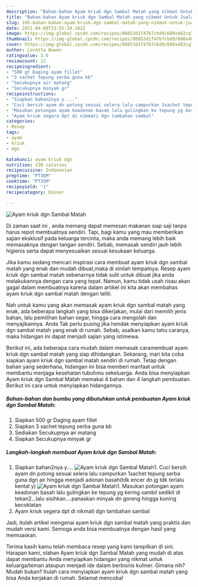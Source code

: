 ```yaml
---
description: "Bahan-bahan Ayam kriuk dgn Sambal Matah yang nikmat Untuk Jualan"
title: "Bahan-bahan Ayam kriuk dgn Sambal Matah yang nikmat Untuk Jualan"
slug: 195-bahan-bahan-ayam-kriuk-dgn-sambal-matah-yang-nikmat-untuk-jualan
date: 2021-04-08T23:55:34.102Z
image: https://img-global.cpcdn.com/recipes/86653d1f47b7cbd9/680x482cq70/ayam-kriuk-dgn-sambal-matah-foto-resep-utama.jpg
thumbnail: https://img-global.cpcdn.com/recipes/86653d1f47b7cbd9/680x482cq70/ayam-kriuk-dgn-sambal-matah-foto-resep-utama.jpg
cover: https://img-global.cpcdn.com/recipes/86653d1f47b7cbd9/680x482cq70/ayam-kriuk-dgn-sambal-matah-foto-resep-utama.jpg
author: Loretta Bowen
ratingvalue: 3.6
reviewcount: 12
recipeingredient:
- "500 gr Daging ayam fillet"
- "3 sachet tepung serba guna kb"
- "Secukupnya air matang"
- "Secukupnya minyak gr"
recipeinstructions:
- "Siapkan bahan2nya y...."
- "Cuci bersih ayam dn potong sesuai selera lalu campurkan 1sachet tepung serba guna dgn air hingga menjadi adonan basah(tdk encer dn jg tdk terlalu kental y)"
- "Masukan potongan ayam keadonan basah lalu gulingkan ke tepung yg kering sambil sedikit di tekan2...lalu sisihkan....panaskan minyak dn goreng hingga kuning kecoklatan"
- "Ayam kriuk segera dpt di nikmati dgn tambahan sambal"
categories:
- Resep
tags:
- ayam
- kriuk
- dgn

katakunci: ayam kriuk dgn 
nutrition: 230 calories
recipecuisine: Indonesian
preptime: "PT36M"
cooktime: "PT35M"
recipeyield: "1"
recipecategory: Dinner

---
```



![Ayam kriuk dgn Sambal Matah](https://img-global.cpcdn.com/recipes/86653d1f47b7cbd9/680x482cq70/ayam-kriuk-dgn-sambal-matah-foto-resep-utama.jpg)

Di zaman  saat ini , anda memang dapat memesan makanan siap saji tanpa harus repot membuatnya sendiri. Tapi, bagi kamu yang mau memberikan sajian eksklusif pada keluarga tercinta, maka anda memang lebih baik memasaknya dengan tangan sendiri. Sebab, memasak sendiri jauh lebih higienis serta dapat menyesuaikan sesuai kesukaan keluarga.

Jika kamu sedang mencari inspirasi cara membuat ayam kriuk dgn sambal matah yang enak dan mudah dibuat,maka di sinilah tempatnya. Resep ayam kriuk dgn sambal matah  sebenarnya tidak sulit untuk dibuat jika anda melakukannya dengan cara yang tepat. Namun, kamu tidak usah risau akan gagal dalam membuatnya 
karena dalam artikel ini kita akan membahas ayam kriuk dgn sambal matah dengan teliti.  



Nah untuk kamu yang akan memasak ayam kriuk dgn sambal matah yang enak, ada beberapa langkah yang bisa dikerjakan, mulai dari memilih jenis bahan, lalu pemilihan bahan segar, hingga cara mengolah dan menyajikannya. Anda Tak perlu pusing jika hendak menyiapkan ayam kriuk dgn sambal matah yang enak di rumah. Sebab, asalkan kamu  tahu caranya, maka hidangan ini dapat menjadi sajian yang istimewa.

Berikut ini, ada beberapa cara mudah dalam memasak caramembuat ayam kriuk dgn sambal matah yang siap dihidangkan. Sekarang, mari kita coba siapkan ayam kriuk dgn sambal matah sendiri di rumah. Tetap dengan bahan yang sederhana, hidangan ini bisa memberi manfaat untuk membantu menjaga kesehatan tubuhmu sekeluarga. Anda bisa menyiapkan Ayam kriuk dgn Sambal Matah memakai 4 bahan dan 4 langkah pembuatan. Berikut ini cara untuk menyiapkan hidangannya.

<!--inarticleads1-->

##### Bahan-bahan dan bumbu yang dibutuhkan untuk pembuatan Ayam kriuk dgn Sambal Matah:

1. Siapkan 500 gr Daging ayam fillet
1. Siapkan 3 sachet tepung serba guna k*b*
1. Sediakan Secukupnya air matang
1. Siapkan Secukupnya minyak gr




<!--inarticleads2-->

##### Langkah-langkah membuat Ayam kriuk dgn Sambal Matah:

1. Siapkan bahan2nya y....
<img src="https://img-global.cpcdn.com/steps/7a62018084f6f8a0/160x128cq70/ayam-kriuk-dgn-sambal-matah-langkah-memasak-1-foto.jpg" alt="Ayam kriuk dgn Sambal Matah">1. Cuci bersih ayam dn potong sesuai selera lalu campurkan 1sachet tepung serba guna dgn air hingga menjadi adonan basah(tdk encer dn jg tdk terlalu kental y)
<img src="https://img-global.cpcdn.com/steps/b212ecd22cd0c29e/160x128cq70/ayam-kriuk-dgn-sambal-matah-langkah-memasak-2-foto.jpg" alt="Ayam kriuk dgn Sambal Matah">1. Masukan potongan ayam keadonan basah lalu gulingkan ke tepung yg kering sambil sedikit di tekan2...lalu sisihkan....panaskan minyak dn goreng hingga kuning kecoklatan
1. Ayam kriuk segera dpt di nikmati dgn tambahan sambal




Jadi, itulah artikel mengenai  ayam kriuk dgn sambal matah  yang praktis dan mudah versi kami. Semoga anda bisa membuatnya dengan hasil yang memuaskan. 

Terima kasih kamu telah membaca resep yang kami tampilkan di sini. Harapan kami, olahan  Ayam kriuk dgn Sambal Matah yang mudah di atas dapat membantu Anda menyiapkan hidangan yang nikmat untuk keluarga/teman ataupun menjadi ide dalam berbisnis kuliner. Gimana nih? Mudah bukan? Itulah cara menyiapkan ayam kriuk dgn sambal matah yang bisa Anda kerjakan di rumah. Selamat mencoba!


